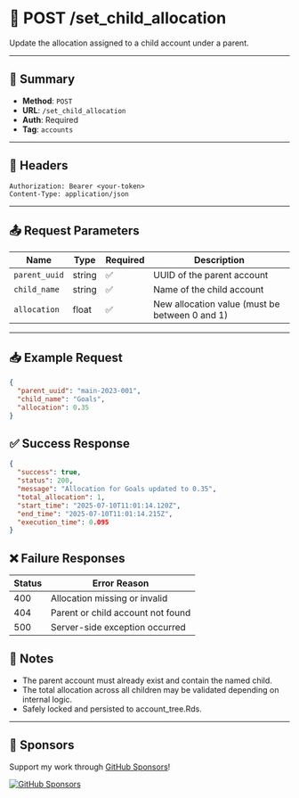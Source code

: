 # 🧩 POST /set_child_allocation

Update the allocation assigned to a child account under a parent.

---

## 📌 Summary

- **Method**: `POST`
- **URL**: `/set_child_allocation`
- **Auth**: Required
- **Tag**: `accounts`

---

## 🔐 Headers

```
Authorization: Bearer <your-token>
Content-Type: application/json
```

---

## 📤 Request Parameters

| Name          | Type    | Required | Description                                      |
|---------------|---------|----------|--------------------------------------------------|
| `parent_uuid` | string  | ✅       | UUID of the parent account                       |
| `child_name`  | string  | ✅       | Name of the child account                        |
| `allocation`  | float   | ✅       | New allocation value (must be between 0 and 1)   |

---

## 📥 Example Request

```json
{
  "parent_uuid": "main-2023-001",
  "child_name": "Goals",
  "allocation": 0.35
}
```
## ✅ Success Response

```json
{
  "success": true,
  "status": 200,
  "message": "Allocation for Goals updated to 0.35",
  "total_allocation": 1,
  "start_time": "2025-07-10T11:01:14.120Z",
  "end_time": "2025-07-10T11:01:14.215Z",
  "execution_time": 0.095
}
```

## ❌ Failure Responses

| Status | Error Reason                      |
| ------ | --------------------------------- |
| 400    | Allocation missing or invalid     |
| 404    | Parent or child account not found |
| 500    | Server-side exception occurred    |


## 🧠 Notes
- The parent account must already exist and contain the named child.
- The total allocation across all children may be validated depending on internal logic.
- Safely locked and persisted to account_tree.Rds.

---
## 💖 Sponsors

Support my work through [GitHub Sponsors](https://github.com/sponsors/statisticsguru1)!

[![GitHub Sponsors](https://img.shields.io/github/sponsors/statisticsguru1?style=flat-square)](https://github.com/sponsors/statisticsguru1)
